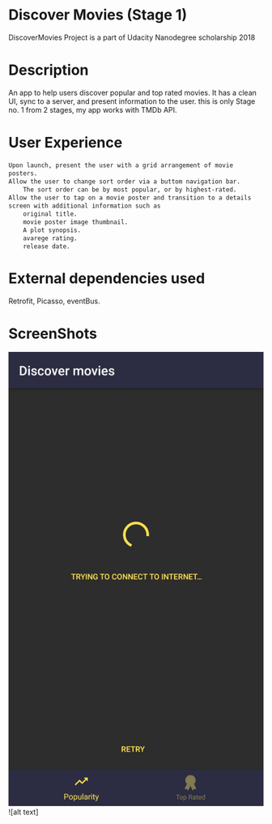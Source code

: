 # Discover Movies (Stage 1)
DiscoverMovies Project is a part of Udacity Nanodegree scholarship 2018

# Description
An app to help users discover popular and top rated movies. It has a clean UI, sync to a server, and present information to the user. 
this is only Stage no. 1 from 2 stages, my app works with TMDb API.

# User Experience

    Upon launch, present the user with a grid arrangement of movie posters.
    Allow the user to change sort order via a buttom navigation bar.
        The sort order can be by most popular, or by highest-rated.
    Allow the user to tap on a movie poster and transition to a details screen with additional information such as
        original title.
        movie poster image thumbnail.
        A plot synopsis.
        avarege rating.
        release date.

# External dependencies used
Retrofit,
Picasso,
eventBus.
# ScreenShots


![alt text](https://github.com/Amrhalawani/discoverMovies/blob/master/bc0dc31c-2117-4b04-b845-2292c85996c7.jfif
)![alt text]
